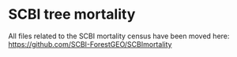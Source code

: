 # SCBI tree mortality 

All files related to the SCBI mortality census have been moved here: https://github.com/SCBI-ForestGEO/SCBImortality
